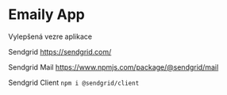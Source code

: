 # Emaily App
Vylepšená vezre aplikace

Sendgrid https://sendgrid.com/

Sendgrid Mail
https://www.npmjs.com/package/@sendgrid/mail

Sendgrid Client
`npm i @sendgrid/client`
